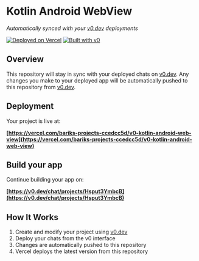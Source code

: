 # Kotlin Android WebView

*Automatically synced with your [v0.dev](https://v0.dev) deployments*

[![Deployed on Vercel](https://img.shields.io/badge/Deployed%20on-Vercel-black?style=for-the-badge&logo=vercel)](https://vercel.com/bariks-projects-ccedcc5d/v0-kotlin-android-web-view)
[![Built with v0](https://img.shields.io/badge/Built%20with-v0.dev-black?style=for-the-badge)](https://v0.dev/chat/projects/Hsput3YmbcB)

## Overview

This repository will stay in sync with your deployed chats on [v0.dev](https://v0.dev).
Any changes you make to your deployed app will be automatically pushed to this repository from [v0.dev](https://v0.dev).

## Deployment

Your project is live at:

**[https://vercel.com/bariks-projects-ccedcc5d/v0-kotlin-android-web-view](https://vercel.com/bariks-projects-ccedcc5d/v0-kotlin-android-web-view)**

## Build your app

Continue building your app on:

**[https://v0.dev/chat/projects/Hsput3YmbcB](https://v0.dev/chat/projects/Hsput3YmbcB)**

## How It Works

1. Create and modify your project using [v0.dev](https://v0.dev)
2. Deploy your chats from the v0 interface
3. Changes are automatically pushed to this repository
4. Vercel deploys the latest version from this repository